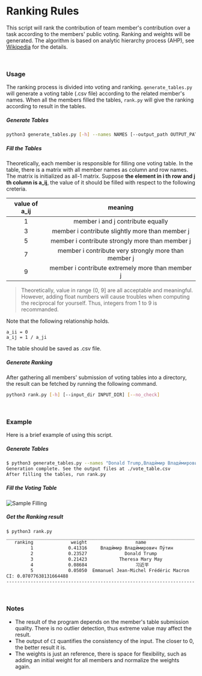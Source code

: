 # Ranking Rules
This script will rank the contribution of team member's contribution over a task according to the members' public voting. Ranking and weights will be generated. The algorithm is based on analytic hierarchy process (AHP), see [Wikipedia](https://en.wikipedia.org/wiki/Analytic_hierarchy_process) for the details.

</br>

### Usage
The ranking process is divided into voting and ranking. `generate_tables.py` will generate a voting table (.csv file) according to the related member's names. When all the members filled the tables, `rank.py` will give the ranking according to result in the tables.

##### Generate Tables

``` bash
python3 generate_tables.py [-h] --names NAMES [--output_path OUTPUT_PATH]
```

##### Fill the Tables
Theoretically, each member is responsible for filling one voting table. In the table, there is a matrix with all member names as column and row names. The matrix is initialized as all-1 matrix. Suppose **the element in i th row and j th column is a_ij**, the value of it should be filled with respect to the following creteria.

| value of a_ij |                       meaning                        |
| :-----------: | :--------------------------------------------------: |
|       1       |          member i and j contribute equally           |
|       3       |   member i contribute slightly more than member j    |
|       5       |   member i contribute strongly more than member j    |
|       7       | member i contribute very strongly more than member j |
|       9       |   member i contribute extremely more than member j   |

> Theoretically, value in range (0, 9] are all acceptable and meaningful. However, adding float numbers will cause troubles when computing the reciprocal for yourself. Thus, integers from 1 to 9 is recommanded.

Note that the following relationship holds.

``` 
a_ii = 0
a_ij = 1 / a_ji
```

The table should be saved as .csv file.

##### Generate Ranking

After gathering all members' submission of voting tables into a directory, the result can be fetched by running the following command.

``` bash
python3 rank.py [-h] [--input_dir INPUT_DIR] [--no_check]
```

</br>

### Example

Here is a brief example of using this script.

##### Generate Tables

``` bash
$ python3 generate_tables.py --names "Donald Trump,Влади́мир Влади́мирович Пу́тин,习近平,Theresa Mary May,Emmanuel Jean-Michel Frédéric Macron"
Generation complete. See the output files at ./vote_table.csv
After filling the tables, run rank.py
```

##### Fill the Voting Table

![Sample Filling](https://i.imgur.com/P2jtx54.png)

##### Get the Ranking result

``` bash
$ python3 rank.py
______________________________________________________________________
   ranking              weight                  name
         1             0.41316     Влади́мир Влади́мирович Пу́тин
         2             0.23527              Donald Trump
         3             0.21423            Theresa Mary May
         4             0.08684                  习近平
         5             0.05050  Emmanuel Jean-Michel Frédéric Macron
CI: 0.07077638131664488
----------------------------------------------------------------------
```



</br>



### Notes

- The result of the program depends on the member's table submission quality. There is no outlier detection, thus extreme value may affect the result.
- The output of `CI` quantifies the consistency of the input. The closer to 0, the better result it is.
- The weights is just an reference, there is space for flexibility, such as adding an initial weight for all members and normalize the weights again.

